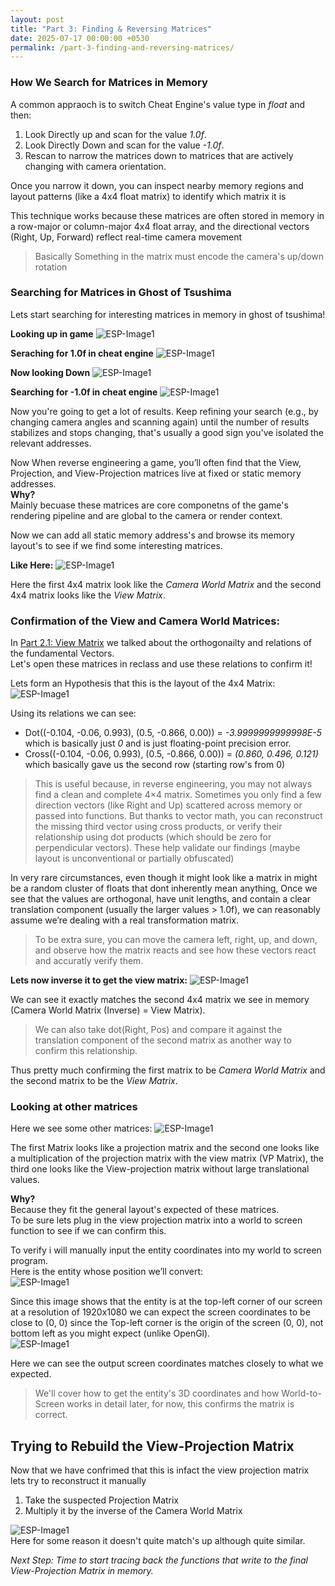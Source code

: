 ```yaml
---
layout: post
title: "Part 3: Finding & Reversing Matrices"
date: 2025-07-17 00:00:00 +0530
permalink: /part-3-finding-and-reversing-matrices/
---
```


### **How We Search for Matrices in Memory**

A common appraoch is to switch Cheat Engine's value type in *float* and then:

1. Look Directly up and scan for the value *1.0f*.
2. Look Directly Down and scan for the value *-1.0f*.
3. Rescan to narrow the matrices down to matrices that are actively changing with camera orientation.

Once you narrow it down, you can inspect nearby memory regions and layout patterns (like a 4x4 float matrix) to identify which matrix it is

This technique works because these matrices are often stored in memory in a row-major or column-major 4x4 float array, and the directional 
vectors (Right, Up, Forward) reflect real-time camera movement

>Basically Something in the matrix must encode the camera's up/down rotation

### **Searching for Matrices in Ghost of Tsushima**

Lets start searching for interesting matrices in memory in ghost of tsushima!

**Looking up in game**
![ESP-Image1](/ViewProj-Blog/assets/images/part-3/look-up-got.png)

**Seraching for 1.0f in cheat engine**
![ESP-Image1](/ViewProj-Blog/assets/images/part-3/ce-first-scan.png)

**Now looking Down**
![ESP-Image1](/ViewProj-Blog/assets/images/part-3/look-down-got.png)

**Searching for -1.0f in cheat engine**
![ESP-Image1](/ViewProj-Blog/assets/images/part-3/ce-second-scan.png)

Now you're going to get a lot of results. Keep refining your search (e.g., by changing camera angles and scanning again) until the 
number of results stabilizes and stops changing, that's usually a good sign you've isolated the relevant addresses.  

Now When reverse engineering a game, you’ll often find that the View, Projection, and View-Projection matrices live at fixed or static memory addresses.  
**Why?**  
Mainly becuase these matrices are core componetns of the game's rendering pipeline and are global to the camera or render context.  

Now we can add all static memory address's and browse its memory layout's to see if we find some interesting matrices.  

**Like Here:**
![ESP-Image1](/ViewProj-Blog/assets/images/part-3/cam-world-matrix-and-view-matrix.png)

Here the first 4x4 matrix look like the *Camera World Matrix* and the second 4x4 matrix looks like the *View Matrix*.

### **Confirmation of the View and Camera World Matrices:**

In [Part 2.1: View Matrix](/ViewProj-Blog/part-2.1-view-matrix/) we talked about the orthogonailty and relations of the fundamental Vectors.  
Let's open these matrices in reclass and use these relations to confirm it!

Lets form an Hypothesis that this is the layout of the 4x4 Matrix:
![ESP-Image1](/ViewProj-Blog/assets/images/part-3/reclass-view-cam-hypothesis.png)

Using its relations we can see:
- Dot((-0.104, -0.06, 0.993), (0.5, -0.866, 0.00)) = *-3.9999999999998E-5* which is basically just *0* and is just floating-point precision error.
- Cross((-0.104, -0.06, 0.993), (0.5, -0.866, 0.00)) = *(0.860, 0.496, 0.121)* which basically gave us the second row (starting row's from 0)

>This is useful because, in reverse engineering, you may not always find a clean and complete 4×4 matrix. Sometimes you only find a few 
direction vectors (like Right and Up) scattered across memory or passed into functions. But thanks to vector math, you can reconstruct the missing third 
vector using cross products, or verify their relationship using dot products (which should be zero for perpendicular vectors). These help validate our findings
(maybe layout is unconventional or partially obfuscated)

In very rare circumstances, even though it might look like a matrix in might be a random cluster of floats that dont inherently mean anything,
Once we see that the values are orthogonal, have unit lengths, and contain a clear translation component (usually the larger values > 1.0f), 
we can reasonably assume we’re dealing with a real transformation matrix.

>To be extra sure, you can move the camera left, right, up, and down, and observe how the matrix reacts and see how these vectors react and accuratly 
verify them.

**Lets now inverse it to get the view matrix:**
![ESP-Image1](/ViewProj-Blog/assets/images/part-3/cam-world-inverse.png)

We can see it exactly matches the second 4x4 matrix we see in memory (Camera World Matrix (Inverse) = View Matrix).

>We can also take dot(Right, Pos) and compare it against the translation component of the second matrix as another way to confirm this relationship.
  
Thus pretty much confirming the first matrix to be *Camera World Matrix* and the second matrix to be the *View Matrix*.

### **Looking at other matrices**

Here we see some other matrices:
![ESP-Image1](/ViewProj-Blog/assets/images/part-3/reclass-view-projection-matrix.png)

The first Matrix looks like a projection matrix and the second one looks like a multiplication of the projection matrix with the view 
matrix (VP Matrix), the third one looks like the View-projection matrix without large translational values.

**Why?**  
Because they fit the general layout's expected of these matrices.  
To be sure lets plug in the view projection matrix into a world to screen function to see if we can confirm this.   

To verify i will manually input the entity coordinates into my world to screen program.  
Here is the entity whose position we’ll convert:  
![ESP-Image1](/ViewProj-Blog/assets/images/part-3/view-proj-test-in-game.png)

Since this image shows that the entity is at the top-left corner of our screen at a resolution of 1920x1080 we can expect the screen coordinates to
be close to (0, 0) since the Top-left corner is the origin of the screen (0, 0), not bottom left as you might expect (unlike OpenGl).  
![ESP-Image1](/ViewProj-Blog/assets/images/part-3/view-proj-screen-pos-results.png)

Here we can see the output screen coordinates matches closely to what we expected.
 
>We'll cover how to get the entity's 3D coordinates and how World-to-Screen works in detail later, for now, this confirms the matrix is correct.

## **Trying to Rebuild the View-Projection Matrix**

Now that we have confrimed that this is infact the view projection matrix lets try to reconstruct it manually  

1. Take the suspected Projection Matrix
2. Multiply it by the inverse of the Camera World Matrix

![ESP-Image1](/ViewProj-Blog/assets/images/part-3/discrepency-vp-with-vp-multiply.png)  
Here for some reason it doesn't quite match's up although quite similar.    

*Next Step: Time to start tracing back the functions that write to the final View-Projection Matrix in memory.*

































